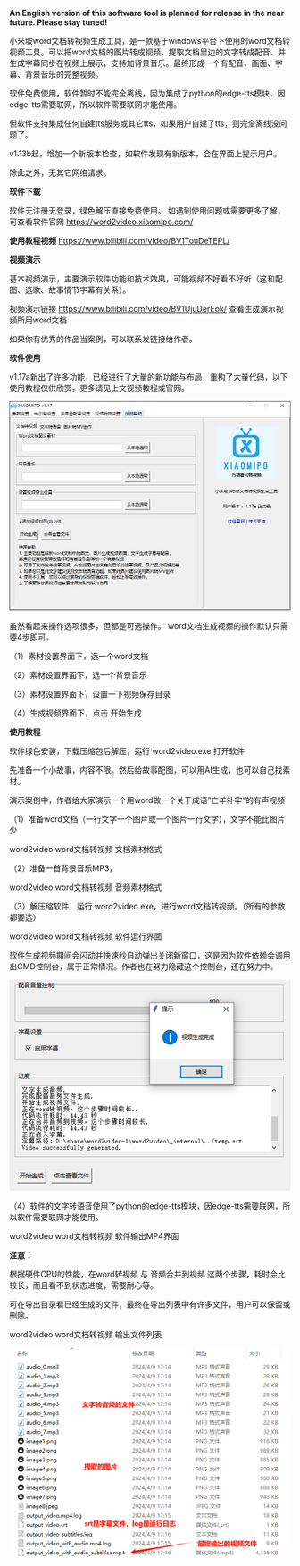 **An English version of this software tool is planned for release in the near future. Please stay tuned!**

小米坡word文档转视频生成工具，是一款基于windows平台下使用的word文档转视频工具。可以把word文档的图片转成视频、提取文档里边的文字转成配音、并生成字幕同步在视频上展示，支持加背景音乐。最终形成一个有配音、画面、字幕、背景音乐的完整视频。

软件免费使用，软件暂时不能完全离线，因为集成了python的edge-tts模块，因edge-tts需要联网，所以软件需要联网才能使用。

但软件支持集成任何自建tts服务或其它tts，如果用户自建了tts，则完全离线没问题了。

v1.13b起，增加一个新版本检查，如软件发现有新版本，会在界面上提示用户。

除此之外，无其它网络请求。


**软件下载**

软件无注册无登录，绿色解压直接免费使用。
如遇到使用问题或需要更多了解，可查看软件官网
https://word2video.xiaomipo.com/

**使用教程视频**
https://www.bilibili.com/video/BV1TouDeTEPL/

**视频演示**

基本视频演示，主要演示软件功能和技术效果，可能视频不好看不好听（这和配图、选歌、故事情节字幕有关系）。

视频演示链接 https://www.bilibili.com/video/BV1UjuDerEok/ 查看生成演示视频所用word文档

如果你有优秀的作品当案例，可以联系发链接给作者。

**软件使用**

v1.17a新出了许多功能，已经进行了大量的新功能与布局，重构了大量代码，以下使用教程仅供欣赏，更多请见上文视频教程或官网。

![image](https://github.com/feng8088/word2video/blob/main/1.17a.jpg)

虽然看起来操作选项很多，但都是可选操作。 word文档生成视频的操作默认只需要4步即可。

（1）素材设置界面下，选一个word文档

（2）素材设置界面下，选一个背景音乐

（3）素材设置界面下，设置一下视频保存目录

（4）生成视频界面下，点击 开始生成


**使用教程**

软件绿色安装，下载压缩包后解压，运行 word2video.exe 打开软件

先准备一个小故事，内容不限。然后给故事配图，可以用AI生成，也可以自己找素材。

演示案例中，作者给大家演示一个用word做一个关于成语”亡羊补牢“的有声视频

（1）准备word文档（一行文字一个图片或一个图片一行文字），文字不能比图片少

word2video word文档转视频 文档素材格式

（2）准备一首背景音乐MP3，

word2video word文档转视频 音频素材格式

（3）解压缩软件，运行 word2video.exe，进行word文档转视频。（所有的参数都要选）

word2video word文档转视频 软件运行界面

软件生成视频期间会闪动并快速秒自动弹出关闭新窗口，这是因为软件依赖会调用出CMD控制台，属于正常情况。作者也在努力隐藏这个控制台，还在努力中。

![image](https://github.com/feng8088/word2video/blob/main/22222.png)

（4）软件的文字转语音使用了python的edge-tts模块，因edge-tts需要联网，所以软件需要联网才能使用。

word2video word文档转视频 软件输出MP4界面

**注意：**

根据硬件CPU的性能，在word转视频 与 音频合并到视频 这两个步骤，耗时会比较长，而且看不到状态进度，需要耐心等。

可在导出目录看已经生成的文件，最终在导出列表中有许多文件，用户可以保留或删除。

word2video word文档转视频 输出文件列表

![image](https://github.com/feng8088/word2video/blob/main/33333.png)

